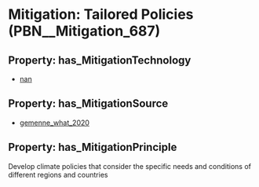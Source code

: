 # Mitigation: __Tailored Policies__ (PBN__Mitigation_687)

## Property: has_MitigationTechnology

* [nan](../Technology/PBN__Technology_22)

## Property: has_MitigationSource

* [gemenne_what_2020](../Article/PBN__Article_257)

## Property: has_MitigationPrinciple

Develop climate policies that consider the specific needs and conditions of different regions and countries

